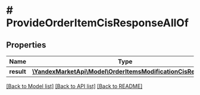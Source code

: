 # # ProvideOrderItemCisResponseAllOf

## Properties

Name | Type | Description | Notes
------------ | ------------- | ------------- | -------------
**result** | [**\YandexMarketApi\Model\OrderItemsModificationCisResultDTO**](OrderItemsModificationCisResultDTO.md) |  | [optional]

[[Back to Model list]](../../README.md#models) [[Back to API list]](../../README.md#endpoints) [[Back to README]](../../README.md)
